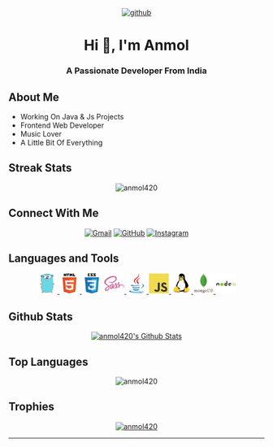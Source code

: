 <p align="center">
    <a href="https://github.com/anmol420">
        <img alt="github"
            src="https://img.shields.io/github/stars/anmol420?affiliations=OWNER&color=%23ffe411&label=github%20stars&logo=github&logoColor=%23fffFF&style=flat" />
    </a>
</p>

<h1 align="center">Hi 👋, I'm Anmol</h1>
<h3 align="center">A Passionate Developer From India</h3>

## About Me
- Working On Java & Js Projects
- Frontend Web Developer
- Music Lover
- A Little Bit Of Everything

## Streak Stats
<p align="center"><img src="https://github-readme-streak-stats.herokuapp.com/?user=anmol420&theme=algolia" alt="anmol420" /></p>

## Connect With Me
<p align="center">
	<a href="mailto:anmolanand2k15@gmail.com"><img img src="https://img.shields.io/badge/gmail-%23EA4335.svg?style=plastic&logo=gmail&logoColor=white" alt="Gmail"/></a>
	<a href="https://github.com/anmol420"><img src="https://img.shields.io/badge/github-%23181717.svg?style=plastic&logo=github&logoColor=white" alt="GitHub"/></a>
	<a href="https://www.instagram.com/anmol_dev_004/"><img src="https://img.shields.io/badge/instagram-%23E4405F.svg?style=plastic&logo=instagram&logoColor=white" alt="Instagram"/></a>
</p>

## Languages and Tools
<p align="center"> <a href="https://golang.org" target="_blank"> <img src="https://raw.githubusercontent.com/devicons/devicon/master/icons/go/go-original.svg" alt="go" width="40" height="40"/> </a> <a href="https://www.w3.org/html/" target="_blank"> <img src="https://raw.githubusercontent.com/devicons/devicon/master/icons/html5/html5-original-wordmark.svg" alt="html5" width="40" height="40"/> </a> <img src="https://raw.githubusercontent.com/devicons/devicon/master/icons/css3/css3-original-wordmark.svg" alt="css3" width="40" height="40" /> </a> <a href="https://sass-lang.com" target="_blank" rel="noreferrer"> <img src="https://raw.githubusercontent.com/devicons/devicon/master/icons/sass/sass-original.svg" alt="sass" width="40" height="40" /> </a> <a href="https://www.java.com" target="_blank"> <img src="https://raw.githubusercontent.com/devicons/devicon/master/icons/java/java-original.svg" alt="java" width="40" height="40"/> </a> <a href="https://developer.mozilla.org/en-US/docs/Web/JavaScript" target="_blank"> <img src="https://raw.githubusercontent.com/devicons/devicon/master/icons/javascript/javascript-original.svg" alt="javascript" width="40" height="40"/> <a href="https://www.linux.org/" target="_blank"> <img src="https://raw.githubusercontent.com/devicons/devicon/master/icons/linux/linux-original.svg" alt="linux" width="40" height="40"/> </a> <a href="https://www.mongodb.com/" target="_blank"> <img src="https://raw.githubusercontent.com/devicons/devicon/master/icons/mongodb/mongodb-original-wordmark.svg" alt="mongodb" width="40" height="40"/> </a> <a href="https://nodejs.org" target="_blank"> <img src="https://raw.githubusercontent.com/devicons/devicon/master/icons/nodejs/nodejs-original-wordmark.svg" alt="nodejs" width="40" height="40"/> </a> </p>

## Github Stats
<p align="center">
    <a href="https://github.com/amol420/github-readme-stats"><img alt="anmol420's Github Stats" src="https://github-readme-stats.vercel.app/api?username=anmol420&show_icons=true&count_private=true&theme=algolia" height="192px"/></a>
</p>

## Top Languages
<p align="center">
    <img src="https://github-readme-stats.vercel.app/api/top-langs?username=anmol420&langs_count=10&show_icons=true&locale=en&layout=compact&theme=algolia" alt="anmol420" height="192px"/>
</p>

## Trophies
<p align="center"> <a href="https://github.com/ryo-ma/github-profile-trophy"><img src="https://github-profile-trophy.vercel.app/?username=anmol420&layout=compact&theme=algolia" alt="anmol420" /></a> </p>

-----
